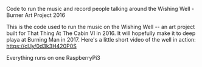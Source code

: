 Code to run the music and record people talking around the Wishing Well - Burner Art Project 2016

This is the code used to run the music on the Wishing Well -- an art project built for That Thing At The Cabin VI in 2016. It will hopefully make it to deep playa at Burning Man in 2017. Here's a little short video of the well in action: https://cl.ly/0d3k3H420P0S

Everything runs on one RaspberryPi3

